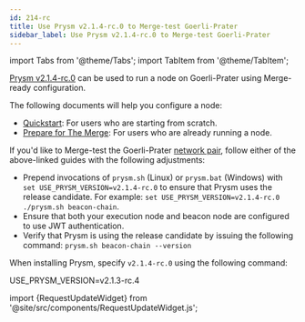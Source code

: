 ```yaml
---
id: 214-rc
title: Use Prysm v2.1.4-rc.0 to Merge-test Goerli-Prater
sidebar_label: Use Prysm v2.1.4-rc.0 to Merge-test Goerli-Prater
---
```


import Tabs from '@theme/Tabs';
import TabItem from '@theme/TabItem';

[Prysm v2.1.4-rc.0](https://github.com/prysmaticlabs/prysm/releases/tag/v2.1.4-rc.0) can be used to run a node on Goerli-Prater using Merge-ready configuration. 

The following documents will help you configure a node:

 - [Quickstart](../install/install-with-script.md): For users who are starting from scratch.
 - [Prepare for The Merge](../prepare-for-merge.md): For users who are already running a node.

If you'd like to Merge-test the Goerli-Prater [network pair](../concepts/nodes-networks.md), follow either of the above-linked guides with the following adjustments:

 - Prepend invocations of `prysm.sh` (Linux) or `prysm.bat` (Windows) with `set USE_PRYSM_VERSION=v2.1.4-rc.0` to ensure that Prysm uses the release candidate. For example: `set USE_PRYSM_VERSION=v2.1.4-rc.0 ./prysm.sh beacon-chain`.
 - Ensure that both your execution node and beacon node are configured to use JWT authentication.
 - Verify that Prysm is using the release candidate by issuing the following command: `prysm.sh beacon-chain --version`


When installing Prysm, specify `v2.1.4-rc.0` using the following command:



USE_PRYSM_VERSION=v2.1.3-rc.4




import {RequestUpdateWidget} from '@site/src/components/RequestUpdateWidget.js';

<RequestUpdateWidget />